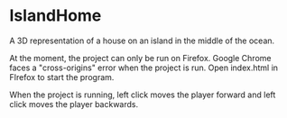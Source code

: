 # IslandHome
A 3D representation of a house on an island in the middle of the ocean.

At the moment, the project can only be run on Firefox.  Google Chrome faces a "cross-origins" error when the project is run. 
Open index.html in FIrefox to start the program.

When the project is running, left click moves the player forward and left click moves the player backwards.
